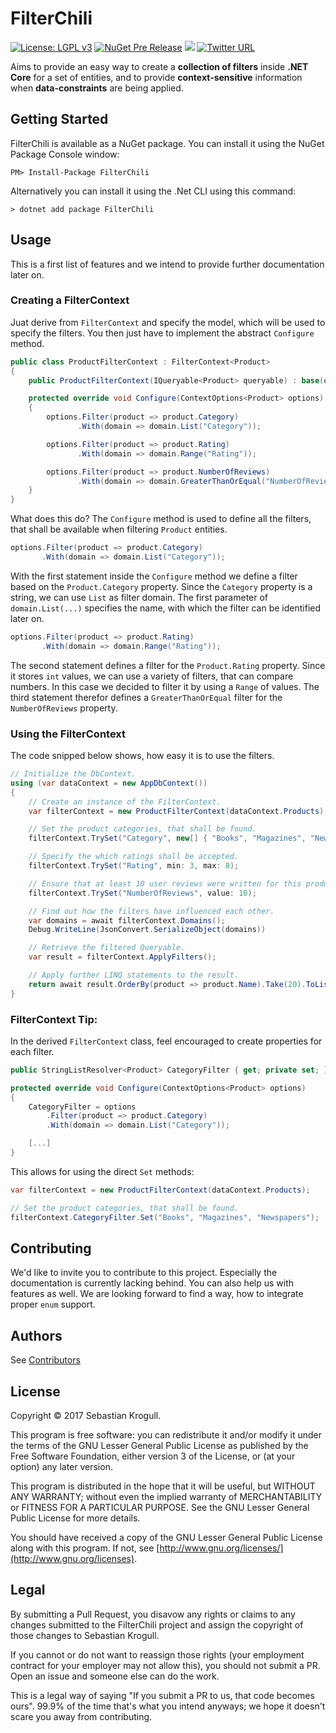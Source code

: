 ﻿# FilterChili
[![License: LGPL v3](https://img.shields.io/badge/License-LGPL%20v3-blue.svg)](https://www.gnu.org/licenses/lgpl-3.0)
[![NuGet Pre Release](https://img.shields.io/nuget/vpre/FilterChili.svg)](https://www.nuget.org/packages/FilterChili)
[<img src="https://gravityctrl.visualstudio.com/_apis/public/build/definitions/9e2dfce5-384e-48bb-94c8-08a393f23f51/2/badge"/>](https://gravityctrl.visualstudio.com/FilterChili/_build/index?definitionId=2)
[![Twitter URL](https://img.shields.io/twitter/url/http/shields.io.svg?style=social)](https://twitter.com/FilterChili)

Aims to provide an easy way to create a **collection of filters** inside **.NET Core** for a set of entities, and to provide **context-sensitive** information when **data-constraints** are being applied.

## Getting Started

FilterChili is available as a NuGet package. You can install it using the NuGet Package Console window:

```
PM> Install-Package FilterChili
```

Alternatively you can install it using the .Net CLI using this command:

```
> dotnet add package FilterChili
```

## Usage

This is a first list of features and we intend to provide further documentation later on.

### Creating a FilterContext

Juat derive from `FilterContext` and specify the model, which will be used to specify the filters. You then just have to implement the abstract `Configure` method.

```csharp
public class ProductFilterContext : FilterContext<Product>
{
    public ProductFilterContext(IQueryable<Product> queryable) : base(queryable) {}

    protected override void Configure(ContextOptions<Product> options)
    {
        options.Filter(product => product.Category)
               .With(domain => domain.List("Category"));

        options.Filter(product => product.Rating)
               .With(domain => domain.Range("Rating"));

        options.Filter(product => product.NumberOfReviews)
               .With(domain => domain.GreaterThanOrEqual("NumberOfReviews"));
    }
}
```

What does this do? The `Configure` method is used to define all the filters, that shall be available when filtering `Product` entities.

```csharp
options.Filter(product => product.Category)
       .With(domain => domain.List("Category"));
```

With the first statement inside the `Configure` method we define a filter based on the `Product.Category` property. Since the `Category` property is a string, we can use `List` as filter domain. The first parameter of `domain.List(...)` specifies the name, with which the filter can be identified later on.

```csharp
options.Filter(product => product.Rating)
       .With(domain => domain.Range("Rating"));
```

The second statement defines a filter for the `Product.Rating` property. Since it stores `int` values, we can use a variety of filters, that can compare numbers. In this case we decided to filter it by using a `Range` of values. The third statement therefor defines a `GreaterThanOrEqual` filter for the `NumberOfReviews` property.


### Using the FilterContext

The code snipped below shows, how easy it is to use the filters.

```csharp
// Initialize the DbContext.
using (var dataContext = new AppDbContext())
{
    // Create an instance of the FilterContext.
    var filterContext = new ProductFilterContext(dataContext.Products);

    // Set the product categories, that shall be found.
    filterContext.TrySet("Category", new[] { "Books", "Magazines", "Newspapers" });

    // Specify the which ratings shall be accepted.
    filterContext.TrySet("Rating", min: 3, max: 8);

    // Ensure that at least 10 user reviews were written for this product.
    filterContext.TrySet("NumberOfReviews", value: 10);

    // Find out how the filters have influenced each other.
    var domains = await filterContext.Domains();
    Debug.WriteLine(JsonConvert.SerializeObject(domains))

    // Retrieve the filtered Queryable.
    var result = filterContext.ApplyFilters();

    // Apply further LINQ statements to the result.
    return await result.OrderBy(product => product.Name).Take(20).ToListAsync();
}
```

### FilterContext Tip:

In the derived `FilterContext` class, feel encouraged to create properties for each filter.

```csharp
public StringListResolver<Product> CategoryFilter { get; private set; }

protected override void Configure(ContextOptions<Product> options)
{
    CategoryFilter = options
        .Filter(product => product.Category)
        .With(domain => domain.List("Category"));

    [...]
}
```

This allows for using the direct `Set` methods:

```csharp
var filterContext = new ProductFilterContext(dataContext.Products);

// Set the product categories, that shall be found.
filterContext.CategoryFilter.Set("Books", "Magazines", "Newspapers");
```

## Contributing

We'd like to invite you to contribute to this project. Especially the documentation is currently lacking behind.
You can also help us with features as well. We are looking forward to find a way, how to integrate proper `enum` support.

## Authors

See [Contributors](https://github.com/gravityctrl/FilterChili/contributors)

## License

Copyright © 2017 Sebastian Krogull.

This program is free software: you can redistribute it and/or modify
it under the terms of the GNU Lesser General Public License as published by
the Free Software Foundation, either version 3 of the License, or
(at your option) any later version.

This program is distributed in the hope that it will be useful,
but WITHOUT ANY WARRANTY; without even the implied warranty of
MERCHANTABILITY or FITNESS FOR A PARTICULAR PURPOSE. See the
GNU Lesser General Public License for more details.

You should have received a copy of the GNU Lesser General Public License
along with this program.  If not, see [http://www.gnu.org/licenses/](http://www.gnu.org/licenses).

Legal
------

By submitting a Pull Request, you disavow any rights or claims to any changes submitted to the FilterChili project and assign the copyright of those changes to Sebastian Krogull.

If you cannot or do not want to reassign those rights (your employment contract for your employer may not allow this), you should not submit a PR. Open an issue and someone else can do the work.

This is a legal way of saying "If you submit a PR to us, that code becomes ours". 99.9% of the time that's what you intend anyways; we hope it doesn't scare you away from contributing.
